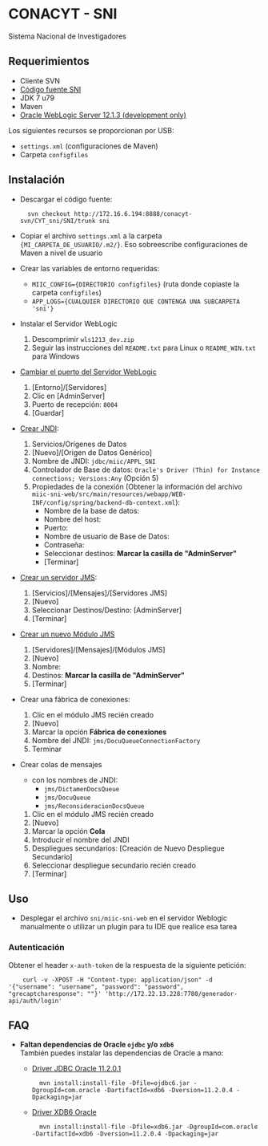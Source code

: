 # CONACYT - SNI

Sistema Nacional de Investigadores

## Requerimientos
- Cliente SVN
- [Código fuente SNI](http://172.16.6.194:8888/conacyt-svn/CYT_sni/SNI/)
- JDK 7 u79
- Maven
- [Oracle WebLogic Server 12.1.3 (development only)](http://download.oracle.com/otn/nt/middleware/12c/wls/1213/wls1213_dev_update3.zip)

Los siguientes recursos se proporcionan por USB:  
- `settings.xml` (configuraciones de Maven)
- Carpeta `configfiles`

## Instalación
- Descargar el código fuente:
	
		svn checkout http://172.16.6.194:8888/conacyt-svn/CYT_sni/SNI/trunk sni

- Copiar el archivo `settings.xml` a la carpeta `{MI_CARPETA_DE_USUARIO/.m2/}`. Eso sobreescribe configuraciones de Maven a nivel de usuario

- Crear las variables de entorno requeridas:
	- `MIIC_CONFIG={DIRECTORIO configfiles}` (ruta donde copiaste la carpeta `configfiles`)
	- `APP_LOGS={CUALQUIER DIRECTORIO QUE CONTENGA UNA SUBCARPETA 'sni'}`

- Instalar el Servidor WebLogic 
	1. Descomprimir `wls1213_dev.zip`
	2. Seguir las instrucciones del `README.txt` para Linux o `README_WIN.txt` para Windows

- [Cambiar el puerto del Servidor WebLogic](http://localhost:7001/console/console.portal?_nfpb=true&_pageLabel=CoreServerServerTablePage)
	1. [Entorno]/[Servidores]
	2. Clic en [AdminServer]
	3. Puerto de recepción: `8004`
	4. [Guardar]

- [Crear JNDI](http://localhost:8004/console/console.portal?_nfpb=true&_pageLabel=GlobalJDBCDataSourceTablePage):
	1. Servicios/Orígenes de Datos
	2. [Nuevo]/[Origen de Datos Genérico]
	3. Nombre de JNDI: `jdbc/miic/APPL_SNI`
	4. Controlador de Base de datos: `Oracle's Driver (Thin) for Instance connections; Versions:Any` (Opción 5)
	5. Propiedades de la conexión (Obtener la información del archivo `miic-sni-web/src/main/resources/webapp/WEB-INF/config/spring/backend-db-context.xml`):
		- Nombre de la base de datos:
		- Nombre del host:
		- Puerto:
		- Nombre de usuario de Base de Datos:
		- Contraseña: 
		- Seleccionar destinos: __Marcar la casilla de "AdminServer"__
		- [Terminar]

- [Crear un servidor JMS](http://localhost:8004/console/console.portal?_nfpb=true&_pageLabel=JmsServerJMSServerTablePage):
	1. [Servicios]/[Mensajes]/[Servidores JMS]
	2. [Nuevo]
	3. Seleccionar Destinos/Destino: [AdminServer]
	4. [Terminar]

- [Crear un nuevo Módulo JMS](http://localhost:8004/console/console.portal?_nfpb=true&_pageLabel=JmsModulesTablePage)
	1. [Servidores]/[Mensajes]/[Módulos JMS]
	1. [Nuevo]
	2. Nombre:
	3. Destinos: __Marcar la casilla de "AdminServer"__
	4. [Terminar]

- Crear una fábrica de conexiones: 
	1. Clic en el módulo JMS recién creado
	2. [Nuevo]
	3. Marcar la opción __Fábrica de conexiones__
	4. Nombre del JNDI: `jms/DocuQueueConnectionFactory`
	5. Terminar

- Crear colas de mensajes
	- con los nombres de JNDI:
		- `jms/DictamenDocsQueue`
		- `jms/DocuQueue`
		- `jms/ReconsideracionDocsQueue`
	1. Clic en el módulo JMS recién creado
	2. [Nuevo]
	3. Marcar la opción __Cola__
	4. Introducir el nombre del JNDI
	5. Despliegues secundarios: [Creación de Nuevo Despliegue Secundario]
	6. Seleccionar despliegue secundario recién creado
	7. [Terminar]
		
## Uso
- Desplegar el archivo `sni/miic-sni-web` en el servidor Weblogic manualmente o utilizar un plugin para tu IDE que realice esa tarea

### Autenticación
Obtener el header `x-auth-token` de la respuesta de la siguiente petición:

		curl -v -XPOST -H "Content-type: application/json" -d '{"username": "username", "password": "password", "grecaptcharesponse": ""}' 'http://172.22.13.228:7780/generador-api/auth/login'

## FAQ
- **Faltan dependencias de Oracle `ojdbc` y/o `xdb6`**  
	También puedes instalar las dependencias de Oracle a mano:
	- [Driver JDBC Oracle 11.2.0.1](https://www.oracle.com/technetwork/apps-tech/jdbc-112010-090769.html)  
			
			mvn install:install-file -Dfile=ojdbc6.jar -DgroupId=com.oracle -DartifactId=xdb6 -Dversion=11.2.0.4 -Dpackaging=jar

	- [Driver XDB6 Oracle](https://www.oracle.com/technetwork/apps-tech/jdbc-112010-090769.html)
		
			mvn install:install-file -Dfile=xdb6.jar -DgroupId=com.oracle -DartifactId=xdb6 -Dversion=11.2.0.4 -Dpackaging=jar
